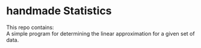 # handmade Statistics
This repo contains: <br />
A simple program for determining the linear approximation for a given set of data.
